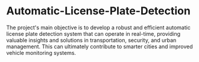 # Automatic-License-Plate-Detection
The project's main objective is to develop a robust and efficient automatic license plate detection system that can operate in real-time, providing valuable insights and solutions in transportation, security, and urban management. This can ultimately contribute to smarter cities and improved vehicle monitoring systems.
